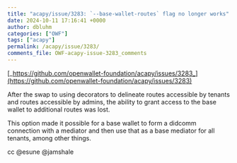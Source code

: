 ```yaml
---
title: "acapy/issue/3283: `--base-wallet-routes` flag no longer works"
date: 2024-10-11 17:16:41 +0000
author: dbluhm
categories: ["OWF"]
tags: ["acapy"]
permalink: /acapy/issue/3283/
comments_file: OWF-acapy-issue-3283_comments
---
```


[_https://github.com/openwallet-foundation/acapy/issues/3283_](https://github.com/openwallet-foundation/acapy/issues/3283)

After the swap to using decorators to delineate routes accessible by tenants and routes accessible by admins, the ability to grant access to the base wallet to additional routes was lost.

This option made it possible for a base wallet to form a didcomm connection with a mediator and then use that as a base mediator for all tenants, among other things.

cc @esune @jamshale 